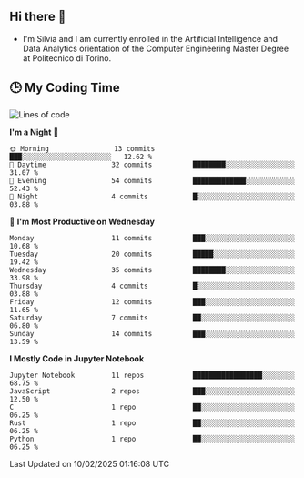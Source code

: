 ## Hi there 👋

- I'm Silvia and I am currently enrolled in the Artificial Intelligence and Data Analytics orientation of the Computer Engineering Master Degree at Politecnico di Torino.


<!-- <p align="center">
   <img style="height:170px;display:inline-block"  src="http://github-profile-summary-cards.vercel.app/api/cards/profile-details?username=silviapolizzi&theme=github_dark" />
   <img style="height:170px;display:inline-block"  src="http://github-profile-summary-cards.vercel.app/api/cards/most-commit-language?username=silviapolizzi&theme=github_dark&exclude=" /> 
</p> -->


## :clock3: My Coding Time 

<!--START_SECTION:waka-->
![Lines of code](https://img.shields.io/badge/From%20Hello%20World%20I%27ve%20Written-109.5%20thousand%20lines%20of%20code-blue)

**I'm a Night 🦉** 

```text
🌞 Morning                13 commits          ███░░░░░░░░░░░░░░░░░░░░░░   12.62 % 
🌆 Daytime                32 commits          ████████░░░░░░░░░░░░░░░░░   31.07 % 
🌃 Evening                54 commits          █████████████░░░░░░░░░░░░   52.43 % 
🌙 Night                  4 commits           █░░░░░░░░░░░░░░░░░░░░░░░░   03.88 % 
```
📅 **I'm Most Productive on Wednesday** 

```text
Monday                   11 commits          ███░░░░░░░░░░░░░░░░░░░░░░   10.68 % 
Tuesday                  20 commits          █████░░░░░░░░░░░░░░░░░░░░   19.42 % 
Wednesday                35 commits          ████████░░░░░░░░░░░░░░░░░   33.98 % 
Thursday                 4 commits           █░░░░░░░░░░░░░░░░░░░░░░░░   03.88 % 
Friday                   12 commits          ███░░░░░░░░░░░░░░░░░░░░░░   11.65 % 
Saturday                 7 commits           ██░░░░░░░░░░░░░░░░░░░░░░░   06.80 % 
Sunday                   14 commits          ███░░░░░░░░░░░░░░░░░░░░░░   13.59 % 
```


**I Mostly Code in Jupyter Notebook** 

```text
Jupyter Notebook         11 repos            █████████████████░░░░░░░░   68.75 % 
JavaScript               2 repos             ███░░░░░░░░░░░░░░░░░░░░░░   12.50 % 
C                        1 repo              ██░░░░░░░░░░░░░░░░░░░░░░░   06.25 % 
Rust                     1 repo              ██░░░░░░░░░░░░░░░░░░░░░░░   06.25 % 
Python                   1 repo              ██░░░░░░░░░░░░░░░░░░░░░░░   06.25 % 
```




 Last Updated on 10/02/2025 01:16:08 UTC
<!--END_SECTION:waka-->
